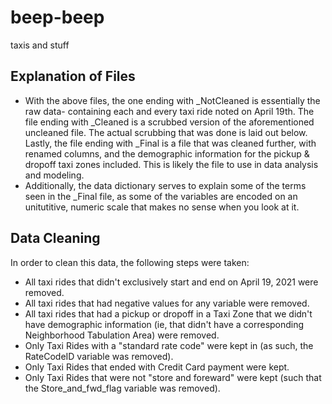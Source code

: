 # beep-beep
taxis and stuff


## Explanation of Files

- With the above files, the one ending with _NotCleaned is essentially the raw data- containing each and every taxi ride noted on April 19th. The file ending with _Cleaned is a scrubbed version of the aforementioned uncleaned file. The actual scrubbing that was done is laid out below. Lastly, the file ending with _Final is a file that was cleaned further, with renamed columns, and the demographic information for the pickup & dropoff taxi zones included. This is likely the file to use in data analysis and modeling. 
- Additionally, the data dictionary serves to explain some of the terms seen in the _Final file, as some of the variables are encoded on an unitutitive, numeric scale that makes no sense when you look at it.

## Data Cleaning

In order to clean this data, the following steps were taken:
- All taxi rides that didn't exclusively start and end on April 19, 2021 were removed.
- All taxi rides that had negative values for any variable were removed.
- All taxi rides that had a pickup or dropoff in a Taxi Zone that we didn't have demographic information (ie, that didn't have a corresponding Neighborhood Tabulation Area) were removed.
- Only Taxi Rides with a "standard rate code" were kept in (as such, the RateCodeID variable was removed).
- Only Taxi Rides that ended with Credit Card payment were kept.
- Only Taxi Rides that were not "store and foreward" were kept (such that the Store_and_fwd_flag variable was removed).
